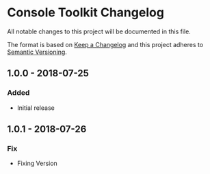 # Console Toolkit Changelog

All notable changes to this project will be documented in this file.

The format is based on [Keep a Changelog](http://keepachangelog.com/) and this project adheres to [Semantic Versioning](http://semver.org/).

## 1.0.0 - 2018-07-25
### Added
- Initial release

## 1.0.1 - 2018-07-26
### Fix
- Fixing Version
